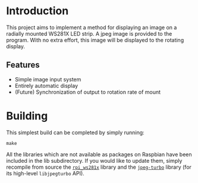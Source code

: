 Introduction
============

This project aims to implement a method for displaying an image on a radially mounted WS281X LED strip. A jpeg image is provided to the program. With no extra effort, this image will be displayed to the rotating display.

Features
--------
- Simple image input system
- Entirely automatic display
- (Future) Synchronization of output to rotation rate of mount

Building
========

This simplest build can be completed by simply running:

    make

All the libraries which are not available as packages on Raspbian have been included in the lib subdirectory. If you would like to update them, simply recompile from source the [`rpi_ws281x`][1] library and the [`jpeg-turbo`][2] library (for its high-level `libjpegturbo` API).

[1]: https://github.com/jgarff/rpi_ws281x
[2]: https://github.com/libjpeg-turbo/libjpeg-turbo
